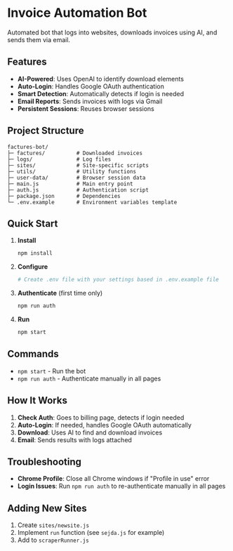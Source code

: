 # Invoice Automation Bot

Automated bot that logs into websites, downloads invoices using AI, and sends them via email.

## Features

- **AI-Powered**: Uses OpenAI to identify download elements
- **Auto-Login**: Handles Google OAuth authentication
- **Smart Detection**: Automatically detects if login is needed
- **Email Reports**: Sends invoices with logs via Gmail
- **Persistent Sessions**: Reuses browser sessions

## Project Structure

```
factures-bot/
├─ factures/          # Downloaded invoices
├─ logs/              # Log files
├─ sites/             # Site-specific scripts
├─ utils/             # Utility functions
├─ user-data/         # Browser session data
├─ main.js            # Main entry point
├─ auth.js            # Authentication script
├─ package.json       # Dependencies
└─ .env.example       # Environment variables template
```

## Quick Start

1. **Install**
   ```bash
   npm install
   ```

2. **Configure**
   ```bash
   # Create .env file with your settings based in .env.example file
   ```

3. **Authenticate** (first time only)
   ```bash
   npm run auth
   ```

4. **Run**
   ```bash
   npm start
   ```

## Commands

- `npm start` - Run the bot
- `npm run auth` - Authenticate manually in all pages

## How It Works

1. **Check Auth**: Goes to billing page, detects if login needed
2. **Auto-Login**: If needed, handles Google OAuth automatically
3. **Download**: Uses AI to find and download invoices
4. **Email**: Sends results with logs attached

## Troubleshooting

- **Chrome Profile**: Close all Chrome windows if "Profile in use" error
- **Login Issues**: Run `npm run auth` to re-authenticate manually in all pages

## Adding New Sites

1. Create `sites/newsite.js`
2. Implement `run` function (see `sejda.js` for example)
3. Add to `scraperRunner.js`
